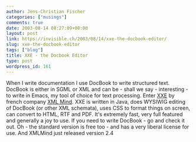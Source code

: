 ```yaml
---
author: Jens-Christian Fischer
categories: ["musings"]
comments: true
date: 2003-08-14 08:27:09+00:00
layout: post
link: https://invisible.ch/2003/08/14/xxe-the-docbook-editor/
slug: xxe-the-docbook-editor
tags: ["blog"]
title: XXE - the Docbook Editor
type: post
wordpress_id: 161
---
```


When I write documentation I use DocBook to write structured text. DocBook is either in SGML or XML and can be - shall we say - interesting - to write in Emacs, my tool of choice for text processing.
Enter [XXE](https://www.xmlmind.com/xmleditor/index.html) by french company [XML Mind](https://www.xmlmind.com/). XXE is written in Java, does WYSIWIG editing of DocBook (or other XML schemata), uses CSS to format things on screen, can convert to HTML, RTF and PDF. It's extremely fast, very full featured and generally a joy to use.
If you need to write DocBook - go and check it out.
Oh - the standard version is free too - and has a very liberal license for use. And XMLMind just released version 2.4
